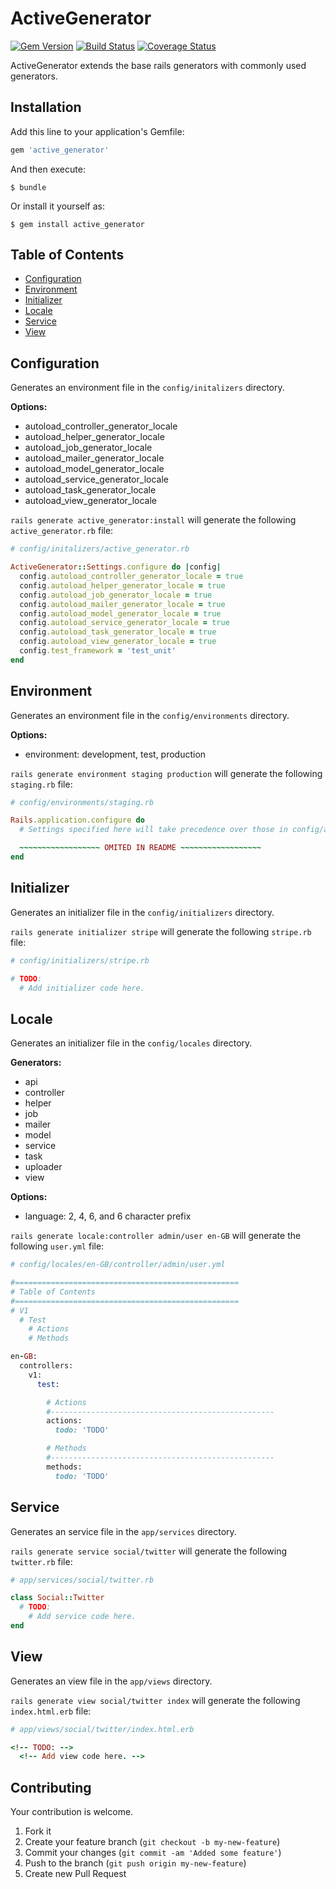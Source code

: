 # ActiveGenerator

[![Gem Version](https://badge.fury.io/rb/active_generator.svg)](http://badge.fury.io/rb/active_generator)
[![Build Status](https://travis-ci.org/drexed/active_generator.svg?branch=master)](https://travis-ci.org/drexed/active_generator)
[![Coverage Status](https://coveralls.io/repos/github/drexed/active_generator/badge.svg?branch=master)](https://coveralls.io/github/drexed/active_generator?branch=master)

ActiveGenerator extends the base rails generators with commonly used generators.

## Installation

Add this line to your application's Gemfile:

```ruby
gem 'active_generator'
```

And then execute:

    $ bundle

Or install it yourself as:

    $ gem install active_generator

## Table of Contents

* [Configuration](#configuration)
* [Environment](#environment)
* [Initializer](#initializer)
* [Locale](#locale)
* [Service](#service)
* [View](#view)

## Configuration

Generates an environment file in the `config/initalizers` directory.

**Options:**
 * autoload_controller_generator_locale
 * autoload_helper_generator_locale
 * autoload_job_generator_locale
 * autoload_mailer_generator_locale
 * autoload_model_generator_locale
 * autoload_service_generator_locale
 * autoload_task_generator_locale
 * autoload_view_generator_locale

`rails generate active_generator:install` will generate the following `active_generator.rb` file:

```ruby
# config/initalizers/active_generator.rb

ActiveGenerator::Settings.configure do |config|
  config.autoload_controller_generator_locale = true
  config.autoload_helper_generator_locale = true
  config.autoload_job_generator_locale = true
  config.autoload_mailer_generator_locale = true
  config.autoload_model_generator_locale = true
  config.autoload_service_generator_locale = true
  config.autoload_task_generator_locale = true
  config.autoload_view_generator_locale = true
  config.test_framework = 'test_unit'
end
```

## Environment

Generates an environment file in the `config/environments` directory.

**Options:**
 * environment: development, test, production

`rails generate environment staging production` will generate the following `staging.rb` file:

```ruby
# config/environments/staging.rb

Rails.application.configure do
  # Settings specified here will take precedence over those in config/application.rb.

  ~~~~~~~~~~~~~~~~~~ OMITED IN README ~~~~~~~~~~~~~~~~~~
end
```

## Initializer

Generates an initializer file in the `config/initializers` directory.

`rails generate initializer stripe` will generate the following `stripe.rb` file:

```ruby
# config/initializers/stripe.rb

# TODO:
  # Add initializer code here.
```

## Locale

Generates an initializer file in the `config/locales` directory.

**Generators:**
 * api
 * controller
 * helper
 * job
 * mailer
 * model
 * service
 * task
 * uploader
 * view

**Options:**
 * language: 2, 4, 6, and 6 character prefix

`rails generate locale:controller admin/user en-GB` will generate the following `user.yml` file:

```ruby
# config/locales/en-GB/controller/admin/user.yml

#==================================================
# Table of Contents
#==================================================
# V1
  # Test
    # Actions
    # Methods

en-GB:
  controllers:
    v1:
      test:

        # Actions
        #--------------------------------------------------
        actions:
          todo: 'TODO'

        # Methods
        #--------------------------------------------------
        methods:
          todo: 'TODO'
```

## Service

Generates an service file in the `app/services` directory.

`rails generate service social/twitter` will generate the following `twitter.rb` file:

```ruby
# app/services/social/twitter.rb

class Social::Twitter
  # TODO:
    # Add service code here.
end
```

## View

Generates an view file in the `app/views` directory.

`rails generate view social/twitter index` will generate the following `index.html.erb` file:

```ruby
# app/views/social/twitter/index.html.erb

<!-- TODO: -->
  <!-- Add view code here. -->
```

## Contributing

Your contribution is welcome.

1. Fork it
2. Create your feature branch (`git checkout -b my-new-feature`)
3. Commit your changes (`git commit -am 'Added some feature'`)
4. Push to the branch (`git push origin my-new-feature`)
5. Create new Pull Request
